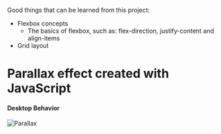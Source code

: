 Good things that can be learned from this project:

- Flexbox concepts
  -	The basics of flexbox, such as: flex-direction, justify-content and align-items
- Grid layout

# Parallax effect created with JavaScript

 #### Desktop Behavior
![Parallax](https://github.com/iurymanhaes/Parallax-Scrolling-Effects/blob/master/assets/desktop-gif.gif?raw=true)
